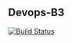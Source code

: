 ## Devops-B3 
[![Build Status](https://app.travis-ci.com/elouanb7/Devops-B3.svg?branch=main)](https://app.travis-ci.com/elouanb7/Devops-B3)
